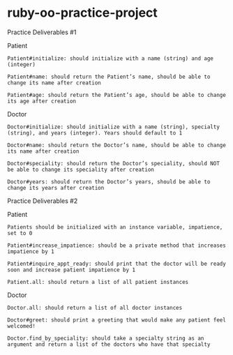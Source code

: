# ruby-oo-practice-project

Practice Deliverables #1

Patient

    Patient#initialize: should initialize with a name (string) and age (integer)

    Patient#name: should return the Patient’s name, should be able to change its name after creation

    Patient#age: should return the Patient’s age, should be able to change its age after creation

Doctor

    Doctor#initialize: should initialize with a name (string), specialty (string), and years (integer). Years should default to 1

    Doctor#name: should return the Doctor’s name, should be able to change its name after creation

    Doctor#speciality: should return the Doctor’s speciality, should NOT be able to change its speciality after creation

    Doctor#years: should return the Doctor’s years, should be able to change its years after creation

Practice Deliverables #2

Patient

    Patients should be initialized with an instance variable, impatience, set to 0
    
    Patient#increase_impatience: should be a private method that increases impatience by 1 
    
    Patient#inquire_appt_ready: should print that the doctor will be ready soon and increase patient impatience by 1
    
    Patient.all: should return a list of all patient instances

Doctor

    Doctor.all: should return a list of all doctor instances
    
    Doctor#greet: should print a greeting that would make any patient feel welcomed!

    Doctor.find_by_speciality: should take a specialty string as an argument and return a list of the doctors who have that specialty 